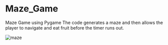 # Maze_Game
Maze Game using Pygame
The code generates a maze and then allows the player to navigate and eat fruit before the timer runs out.

![maze](screenshots/1.png "maze")

